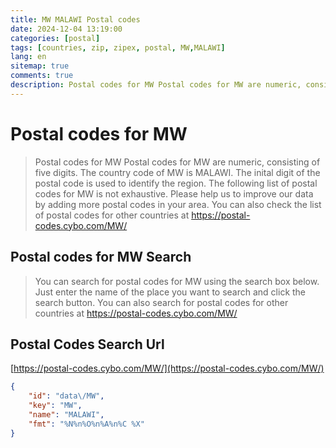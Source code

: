 ```yaml
---
title: MW MALAWI Postal codes 
date: 2024-12-04 13:19:00
categories: [postal]
tags: [countries, zip, zipex, postal, MW,MALAWI]
lang: en
sitemap: true
comments: true
description: Postal codes for MW Postal codes for MW are numeric, consisting of five digits. The country code of MW is MALAWI. The inital digit of the postal code is used to identify the region. The following list of postal codes for MW is not exhaustive. Please help us to improve our data by adding more postal codes in your area. You can also check the list of postal codes for other countries at https://postal-codes.cybo.com/MW/
---
```


# Postal codes for MW
> Postal codes for MW Postal codes for MW are numeric, consisting of five digits. The country code of MW is MALAWI. The inital digit of the postal code is used to identify the region. The following list of postal codes for MW is not exhaustive. Please help us to improve our data by adding more postal codes in your area. You can also check the list of postal codes for other countries at https://postal-codes.cybo.com/MW/

## Postal codes for MW Search 
> You can search for postal codes for MW using the search box below. Just enter the name of the place you want to search and click the search button. You can also search for postal codes for other countries at https://postal-codes.cybo.com/MW/

## Postal Codes Search Url

[https://postal-codes.cybo.com/MW/](https://postal-codes.cybo.com/MW/)
```json
{
    "id": "data\/MW",
    "key": "MW",
    "name": "MALAWI",
    "fmt": "%N%n%O%n%A%n%C %X"
}
```
